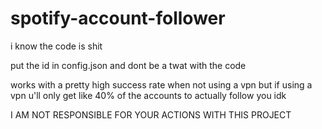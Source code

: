# spotify-account-follower
i know the code is shit


put the id in config.json and dont be a twat with the code

works with a pretty high success rate when not using a vpn but if using a vpn u'll only get like 40% of the accounts to actually follow you idk


I AM NOT RESPONSIBLE FOR YOUR ACTIONS WITH THIS PROJECT
